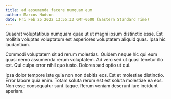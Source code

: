 ```yaml
---
title: ad assumenda facere numquam eum
author: Marcos Hudson
date: Fri Feb 25 2022 13:55:33 GMT-0500 (Eastern Standard Time)
---
```

Quaerat voluptatibus numquam quae ut ut magni ipsum distinctio esse. Est mollitia voluptas voluptatum est asperiores voluptatem aliquid quas. Ipsa hic laudantium.

 Commodi voluptatem sit ad rerum molestias. Quidem neque hic qui eum quasi nemo assumenda rerum voluptatem. Ad vero sed ut quasi tenetur illo est. Qui culpa error nihil quo iusto. Dolores sed optio ut qui.

 Ipsa dolor tempore iste quia non non debitis eos. Est et molestiae distinctio. Error labore quia enim. Totam soluta rerum est est soluta molestiae ea eos. Non esse consequatur sunt itaque. Rerum veniam deserunt iure incidunt aperiam.